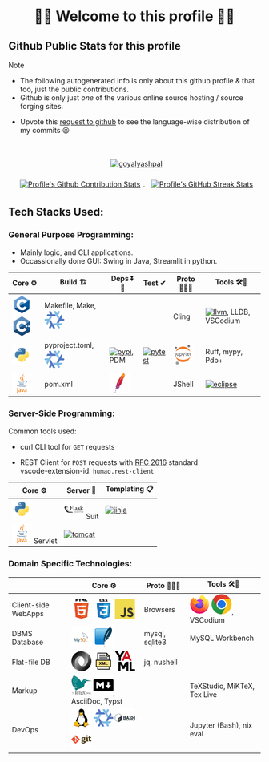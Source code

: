 <!--
2024-09-18
 -->

<!--

latest commit id: 2f0ab29740 ('24-09-19)
https://raw.githubusercontent.com/github/explore/main/topics/nodejs/nodejs.png


<link rel="stylesheet" type='text/css'
  href="https://cdn.jsdelivr.net/gh/devicons/devicon@latest/devicon.min.css"
/>

<style>
  table i { font-size: xxx-large; vertical-align: middle; }
</style>


    <i class="devicon-c-plain colored"></i> <i class="devicon-cplusplus-plain colored"></i>

  -->



<h1 align="center">🌻🌺 Welcome to this profile 🪷🌹</h1>




## Github Public Stats for this profile

> [!NOTE]
> * The following autogenerated info is only about this github profile & that too, just the public contributions.
> * Github is only just _one_ of the various online source hosting / source forging sites.


[user-lang-info]: https://github.com/orgs/community/discussions/18230

* Upvote this [request to github][user-lang-info] to see the language-wise distribution of my commits 😃


<br/>


<p align="center">
&nbsp;
<a
  href="https://github.com/ryo-ma/github-profile-trophy"
  aria-details="https://github-profile-trophy.vercel.app"
>
  <img alt="goyalyashpal"
    style="vertical-align: middle; margin:5px"
    src="https://github-profile-trophy.vercel.app/?username=goyalyashpal&title=-Stars,-Reviews,-Followers&column=-1&margin-w=25&margin-h=25&theme=onedark"
  />
</a>
</p>

  <!-- align="center" float:center; -->

<!--
* The width of the github profile readme is 780px
* ( 5 * 2 ) * 2 = 10px in margins
* 372 + 300 = 672px in image
 -->

<p align="center">
&nbsp;
<a
  href="https://github-readme-stats.vercel.app/"
>
  <img width=300px
    alt="Profile's Github Contribution Stats"
    style="vertical-align: middle; margin:5px"
    src="https://github-readme-stats.vercel.app/api?username=goyalyashpal&show_icons=true&locale=en&show=prs_merged&hide=stars,prs&hide_rank=true&cache_seconds=86400&theme=onedark"
    />
</a>
&nbsp;
<a
  href="https://git.io/streak-stats"
  aria-details="https://github-readme-streak-stats.herokuapp.com/demo/"
>
  <img width=372px
    alt="Profile's GitHub Streak Stats"
    style="vertical-align: middle; margin:5px;"
    src="https://github-readme-streak-stats.herokuapp.com?user=goyalyashpal&theme=onedark&date_format=%5BY%20%5DM%20j&mode=weekly&hide_current_streak=false&card_width=450px"
  />
  <!-- Default Streak Stats width is 495px -->
</a>
</p>




## Tech Stacks Used:




### General Purpose Programming:

* Mainly logic, and CLI applications.
* Occassionally done GUI: Swing in Java, Streamlit in python.


<table>

<thead>
<tr>
  <th>Core ⚙</th> <th>Build 🏗</th> <th>Deps ⏬🧳</th> <th>Test ✔</th> <th>Proto 🏃‍♀️‍➡️</th> <th>Tools 🛠🧰</th>
</tr>
</thead>

<tbody>

<tr>
  <td>
    <!-- <img alt="Static Badge" src="https://img.shields.io/badge/C-000?style=for-the-badge&logo=c"> -->
    <a title="c" href="https://github.com/topics/c"/><img alt="c" width=40 src="https://raw.githubusercontent.com/github/explore/main/topics/c/c.png"></a>
    <a title="cpp" href="https://github.com/topics/cpp"/><img alt="cpp" width=40 src="https://raw.githubusercontent.com/github/explore/main/topics/cpp/cpp.png"></a>

  </td>
  <td> Makefile, Make,
    <a title="nix" href="https://github.com/topics/nix"/><img alt="nix" width=40 src="https://raw.githubusercontent.com/github/explore/main/topics/nix/nix.png"></a>
  </td>
  <td>   </td>
  <td>   </td>
  <td> Cling  </td>
  <td>
    <a title="llvm" href="https://github.com/topics/llvm"/><img alt="llvm" width=40 src="https://raw.githubusercontent.com/github/explore/main/topics/llvm/llvm.png"></a>, LLDB, VSCodium
  </td>
</tr>

<tr>
  <td>
    <a title="python" href="https://github.com/topics/python"/><img alt="python" width=40 src="https://raw.githubusercontent.com/github/explore/main/topics/python/python.png"></a>
  </td>
  <td>
    pyproject.toml,
    <a title="nix" href="https://github.com/topics/nix"/><img alt="nix" width=40 src="https://raw.githubusercontent.com/github/explore/main/topics/nix/nix.png"></a>
  </td>
  <td>
    <a title="pypi" href="https://github.com/topics/pypi"/><img alt="pypi" width=40 src="https://raw.githubusercontent.com/github/explore/main/topics/pypi/pypi.png"></a>, PDM
  </td>
  <td>
    <a title="pytest" href="https://github.com/topics/pytest"/><img alt="pytest" width=40 src="https://raw.githubusercontent.com/github/explore/main/topics/pytest/pytest.png"></a>
  </td>
  <td>
    <a title="jupyter" href="https://github.com/topics/jupyter"/><img alt="jupyter" width=40 src="https://raw.githubusercontent.com/github/explore/main/topics/jupyter-notebook/jupyter-notebook.png"></a>
  </td>
  <td> Ruff, mypy, Pdb+  </td>
</tr>

<tr>
  <td>
    <a title="java" href="https://github.com/topics/java"/><img alt="java" width=40 src="https://raw.githubusercontent.com/github/explore/main/topics/java/java.png"></a>
  </td>
  <td> pom.xml  </td>
  <td>
    <a title="maven" href="https://github.com/topics/maven"/><img alt="maven" width=40 src="https://raw.githubusercontent.com/github/explore/main/topics/maven/maven.png"></a>
  </td>
  <td>   </td>
  <td> JShell  </td>
  <td>
    <a title="eclipse" href="https://github.com/topics/eclipse"/><img alt="eclipse" width=40 src="https://raw.githubusercontent.com/github/explore/main/topics/eclipse/eclipse.png"></a>
  </td>
</tr>

</tbody>

</table>




### Server-Side Programming:

[RFC 2616]: http://www.w3.org/Protocols/rfc2616/rfc2616-sec5.html "HTTP/1.1: Request"
[RFC 9110]: https://www.rfc-editor.org/rfc/rfc9110.html "RFC 9110: HTTP Semantics"

Common tools used:

* curl CLI tool for `GET` requests

* REST Client for `POST` requests with [RFC 2616] standard \
  vscode-extension-id: `humao.rest-client`

<!--
* httpYac - Rest Client: vscode-extension-id: `anweber.vscode-httpyac`

* Thunder Client: vscode-extension-id: `rangav.vscode-thunder-client`
 -->



<table>

<thead>
<tr>
  <th>Core ⚙</th> <th>Server 📡</th> <th>Templating 📋</th>
</tr>
</thead>

<tbody>

<tr>
  <td>
    <a title="python" href="https://github.com/topics/python"/><img alt="python" width=40 src="https://raw.githubusercontent.com/github/explore/main/topics/python/python.png"></a>
  </td>
  <td>
    <a title="flask" href="https://github.com/topics/flask"/><img alt="flask" width=40 src="https://raw.githubusercontent.com/github/explore/main/topics/flask/flask.png"></a> Suit
  </td>
  <td>
    <a title="jinja" href="https://github.com/topics/jinja"/><img alt="jinja" width=40 src="https://raw.githubusercontent.com/github/explore/main/topics/jinja/jinja.png"></a>
  </td>
</tr>

<tr>
  <td>
    <a title="java" href="https://github.com/topics/java"/><img alt="java" width=40 src="https://raw.githubusercontent.com/github/explore/main/topics/java/java.png"></a>
    Servlet
  </td>
  <td>
    <a title="tomcat" href="https://github.com/topics/tomcat"/><img alt="tomcat" width=40 src="https://raw.githubusercontent.com/github/explore/main/topics/tomcat/tomcat.png"></a>
  </td>
  <td>
  </td>
</tr>

</tbody>

</table>




### Domain Specific Technologies:

<table>

<thead>
<tr>
  <th></th> <th>Core ⚙</th> <th>Proto 🏃‍♀️‍➡️</th> <th>Tools 🛠🧰</th>
</tr>
</thead>

<tbody>

<tr>
  <td> Client-side WebApps  </td>
  <td>
    <a title="html5" href="https://github.com/topics/html5"/><img alt="html5" width=40 src="https://raw.githubusercontent.com/github/explore/main/topics/html/html.png"></a>
    <a title="css3" href="https://github.com/topics/css3"/><img alt="css3" width=40 src="https://raw.githubusercontent.com/github/explore/main/topics/css/css.png"></a>
    <a title="javascript" href="https://github.com/topics/javascript"/><img alt="javascript" width=40 src="https://raw.githubusercontent.com/github/explore/main/topics/javascript/javascript.png"></a>
  </td>
  <td> Browsers  </td>
  <td>
    <a title="firefox" href="https://github.com/topics/firefox"/><img alt="firefox" width=40 src="https://raw.githubusercontent.com/github/explore/main/topics/firefox/firefox.png"></a>
    <a title="chrome" href="https://github.com/topics/chrome"/><img alt="chrome" width=40 src="https://raw.githubusercontent.com/github/explore/main/topics/chrome/chrome.png"></a>, VSCodium
  </td>
</tr>

<tr>
  <td> DBMS Database  </td>
  <td>
    <a title="mysql" href="https://github.com/topics/mysql"/><img alt="mysql" width=40 src="https://raw.githubusercontent.com/github/explore/main/topics/mysql/mysql.png"></a>
    <a title="sqlite" href="https://github.com/topics/sqlite"/><img alt="sqlite" width=40 src="https://raw.githubusercontent.com/github/explore/main/topics/sqlite/sqlite.png"></a>
  </td>
  <td> mysql, sqlite3  </td>
  <td> MySQL Workbench  </td>
</tr>

<tr>
  <td> Flat-file DB  </td>
  <td>
    <a title="json" href="https://github.com/topics/json"/><img alt="json" width=40 src="https://raw.githubusercontent.com/github/explore/main/topics/json/json.png"></a>
    <a title="xml" href="https://github.com/topics/xml"/><img alt="xml" width=40 src="https://raw.githubusercontent.com/github/explore/main/topics/xml/xml.png"></a>
    <a title="yaml" href="https://github.com/topics/yaml"/><img alt="yaml" width=40 src="https://raw.githubusercontent.com/github/explore/main/topics/yaml/yaml.png"></a>
  </td>
  <td> jq, nushell  </td>
  <td>  </td>
</tr>

<tr>
  <td> Markup  </td>
  <td>
    <a title="latex" href="https://github.com/topics/latex"/><img alt="latex" width=40 src="https://raw.githubusercontent.com/github/explore/main/topics/latex/latex.png"></a>
    <a title="markdown" href="https://github.com/topics/markdown"/><img alt="markdown" width=40 src="https://raw.githubusercontent.com/github/explore/main/topics/markdown/markdown.png"></a>, AsciiDoc, Typst
  </td>
  <td>   </td>
  <td> TeXStudio, MiKTeX, Tex Live  </td>
</tr>

<tr>
  <td> DevOps  </td>
  <td>
    <a title="linux" href="https://github.com/topics/linux"/><img alt="linux" width=40 src="https://raw.githubusercontent.com/github/explore/main/topics/linux/linux.png"></a>
    <a title="nix" href="https://github.com/topics/nix"/><img alt="nix" width=40 src="https://raw.githubusercontent.com/github/explore/main/topics/nix/nix.png"></a>
    <a title="bash" href="https://github.com/topics/bash"/><img alt="bash" width=40 src="https://raw.githubusercontent.com/github/explore/main/topics/bash/bash.png"></a>
    <a title="git" href="https://github.com/topics/git"/><img alt="git" width=40 src="https://raw.githubusercontent.com/github/explore/main/topics/git/git.png"></a>
  </td>
  <td>   </td>
  <td> Jupyter (Bash), nix eval  </td>
</tr>

</tbody>

</table>
